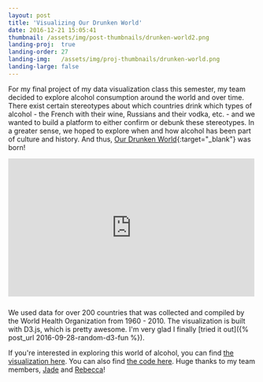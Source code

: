 ```yaml
---
layout: post
title: 'Visualizing Our Drunken World'
date: 2016-12-21 15:05:41
thumbnail: /assets/img/post-thumbnails/drunken-world2.png
landing-proj:  true
landing-order: 27
landing-img:   /assets/img/proj-thumbnails/drunken-world.png
landing-large: false
---
```


For my final project of my data visualization class this semester, my team decided to explore alcohol consumption around the world and over time. There exist certain stereotypes about which countries drink which types of alcohol - the French with their wine, Russians and their vodka, etc. - and we wanted to build a platform to either confirm or debunk these stereotypes. In a greater sense, we hoped to explore when and how alcohol has been part of culture and history. And thus, [Our Drunken World](https://jadeyychan.github.io/DrunkenWorld/){:target="_blank"} was born!

<!-- more -->
    
<iframe class="youtube-vid" width="500" height="281" style="margin-bottom: 10px;" src="https://www.youtube.com/embed/O-eeiWZ7WRY" frameborder="0" allowfullscreen></iframe>

We used data for over 200 countries that was collected and compiled by the World Health Organization from 1960 - 2010. The visualization is built with D3.js, which is pretty awesome. I'm very glad I finally [tried it out]({% post_url 2016-09-28-random-d3-fun %}).

If you're interested in exploring this world of alcohol, you can find [the visualization here](https://jadeyychan.github.io/DrunkenWorld/). You can also find [the code here](https://github.com/jadeyychan/DrunkenWorld). Huge thanks to my team members, [Jade](https://jadeyychan.github.io/) and [Rebecca](https://github.com/rlrlarson)!




